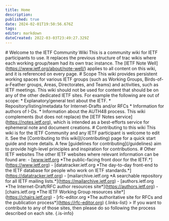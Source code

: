 ```yaml
---
title: Home
description: 
published: true
date: 2024-02-01T19:50:56.676Z
tags: 
editor: markdown
dateCreated: 2022-03-03T23:49:27.329Z
---
```


\# Welcome to the IETF Community Wiki This is a community wiki for IETF participants to use. It replaces the previous structure of trac wikis where each working group/team had its own trac instance. The \[IETF Note Well\](https://www.ietf.org/about/note-well/) applies to all content on this wiki, and it is referenced on every page. # Scope This wiki provides persistent working spaces for various IETF groups (such as Working Groups, Birds-of-a-Feather groups, Areas, Directorates, and Teams) and activities, such as IETF meetings. This wiki should not be used for content that should be on any of the other dedicated IETF sites. For example the following are out of scope: \* Explanatory/general text about the IETF. \* Repository/listing/metadata for Internet-Drafts and/or RFCs \* Information for authors of I-Ds. \* Information about the AUTH48 process. This wiki complements (but does not replace) the \[IETF Notes service\](https://notes.ietf.org), which is intended as a best-efforts service for ephemeral note and document creations. # Contributing to this wiki This wiki is for the IETF Community and any IETF participant is welcome to edit it. See the \[Contributing to this wiki\](/contributing) page for a quick start guide and more details. A few \[guidelines for contributing\](/guidelines) aim to provide high-level principles and inspiration for contributions. # Other IETF websites The other IETF websites where relevant information can be found are: - \[www.ietf.org \*The public-facing front door for the IETF.\*\](https://www.ietf.org) - \[datatracker.ietf.org \*The day-to-day front-end to the IETF database for people who work on IETF standards.\*\](https://datatracker.ietf.org) - \[mailarchive.ietf.org \*A searchable repository for all IETF mailing lists.\*\](https://mailarchive.ietf.org) - \[authors.ietf.org \*The Internet-Draft/RFC author resources site\*\](https://authors.ietf.org) - \[chairs.ietf.org \*The IETF Working Group resources site\*\](https://chairs.ietf.org) - \[rfc-editor.org \*The authoritative site for RFCs and the publication process\*\](https://rfc-editor.org) {.links-list} > If you want to contribute to any of those sites, then please do so following the process described on each site. {.is-info}